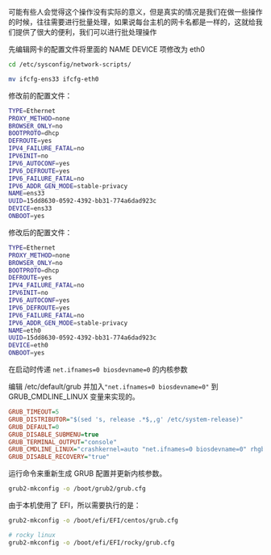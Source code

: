 
可能有些人会觉得这个操作没有实际的意义，但是真实的情况是我们在做一些操作的时候，往往需要进行批量处理，如果说每台主机的网卡名都是一样的，这就给我们提供了很大的便利，我们可以进行批处理操作

先编辑网卡的配置文件将里面的 NAME DEVICE 项修改为 eth0

```bash
cd /etc/sysconfig/network-scripts/

mv ifcfg-ens33 ifcfg-eth0
```

修改前的配置文件：

```bash
TYPE=Ethernet
PROXY_METHOD=none
BROWSER_ONLY=no
BOOTPROTO=dhcp
DEFROUTE=yes
IPV4_FAILURE_FATAL=no
IPV6INIT=no
IPV6_AUTOCONF=yes
IPV6_DEFROUTE=yes
IPV6_FAILURE_FATAL=no
IPV6_ADDR_GEN_MODE=stable-privacy
NAME=ens33
UUID=15dd8630-0592-4392-bb31-774a6dad923c
DEVICE=ens33
ONBOOT=yes

```

修改后的配置文件：

```bash
TYPE=Ethernet
PROXY_METHOD=none
BROWSER_ONLY=no
BOOTPROTO=dhcp
DEFROUTE=yes
IPV4_FAILURE_FATAL=no
IPV6INIT=no
IPV6_AUTOCONF=yes
IPV6_DEFROUTE=yes
IPV6_FAILURE_FATAL=no
IPV6_ADDR_GEN_MODE=stable-privacy
NAME=eth0
UUID=15dd8630-0592-4392-bb31-774a6dad923c
DEVICE=eth0
ONBOOT=yes

```

在启动时传递 `net.ifnames=0 biosdevname=0` 的内核参数

编辑 /etc/default/grub 并加入`"net.ifnames=0 biosdevname=0"` 到 GRUB_CMDLINE_LINUX 变量来实现的。

```ini
GRUB_TIMEOUT=5
GRUB_DISTRIBUTOR="$(sed 's, release .*$,,g' /etc/system-release)"
GRUB_DEFAULT=0
GRUB_DISABLE_SUBMENU=true
GRUB_TERMINAL_OUTPUT="console"
GRUB_CMDLINE_LINUX="crashkernel=auto "net.ifnames=0 biosdevname=0" rhgb quiet"
GRUB_DISABLE_RECOVERY="true"
```

运行命令来重新生成 GRUB 配置并更新内核参数。

```bash
grub2-mkconfig -o /boot/grub2/grub.cfg
```

由于本机使用了 EFI，所以需要执行的是：

```bash
grub2-mkconfig -o /boot/efi/EFI/centos/grub.cfg

# rocky linux
grub2-mkconfig -o /boot/efi/EFI/rocky/grub.cfg
```
